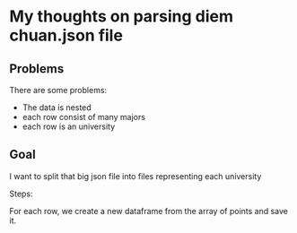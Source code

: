 # My thoughts on parsing diem chuan.json file

## Problems
There are some problems:
- The data is nested
- each row consist of many majors
- each row is an university

## Goal
I want to split that big json file into files representing each university

Steps:

For each row, we create a new dataframe from the array of points and save it.
